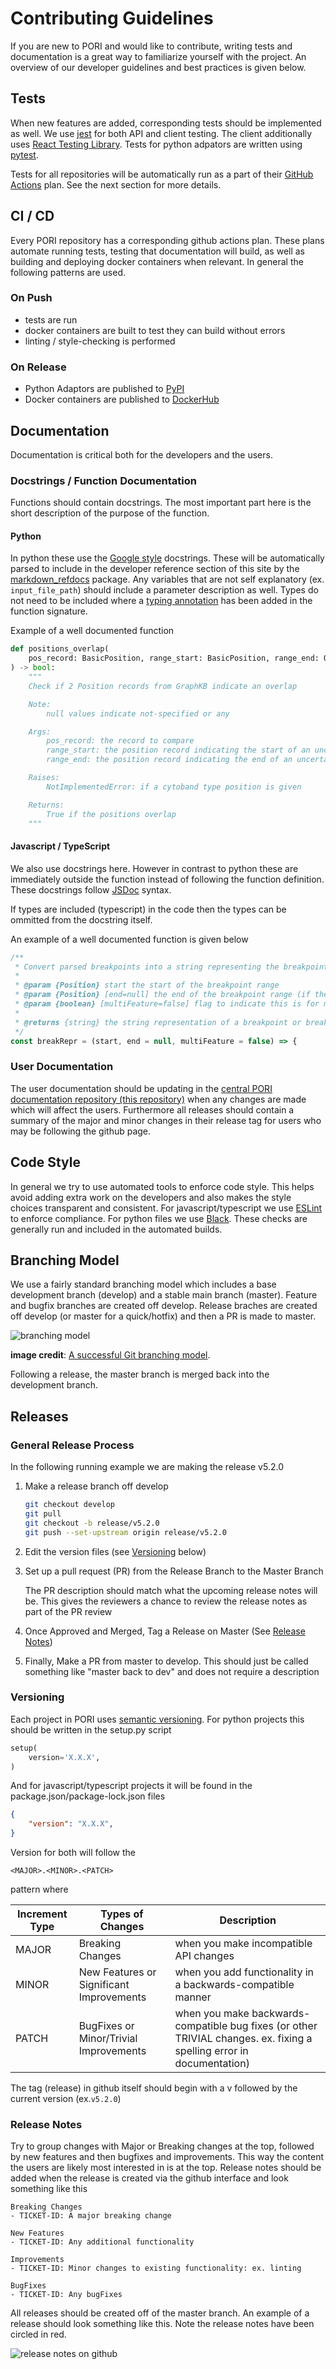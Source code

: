 # Contributing Guidelines

If you are new to PORI and would like to contribute, writing tests and documentation is a great way to familiarize yourself with the project. An overview of our developer guidelines and best practices is given below.

## Tests

When new features are added, corresponding tests should be implemented as well. We use [jest](https://jestjs.io/) for both API and client testing. The client additionally uses [React Testing Library](https://testing-library.com/docs/react-testing-library/intro/). Tests for python adpators are written using [pytest](https://docs.pytest.org/en/6.2.x/).

Tests for all repositories will be automatically run as a part of their [GitHub Actions](https://github.com/features/actions) plan. See the next section for more details.

## CI / CD

Every PORI repository has a corresponding github actions plan. These plans automate running tests, testing that documentation will build, as well as building and deploying docker containers when relevant. In general the following patterns are used.

### On Push

- tests are run
- docker containers are built to test they can build without errors
- linting / style-checking is performed

### On Release

- Python Adaptors are published to [PyPI](https://pypi.org/project/pip/)
- Docker containers are published to [DockerHub](https://hub.docker.com/)

## Documentation

Documentation is critical both for the developers and the users.

### Docstrings / Function Documentation

Functions should contain docstrings. The most important part here is the short description of the purpose of the function.

#### Python

In python these use the [Google style](http://google.github.io/styleguide/pyguide.html#38-comments-and-docstrings) docstrings. These will be automatically parsed to include in the developer reference section of this site by the [markdown_refdocs](https://github.com/creisle/markdown_refdocs/) package. Any variables that are not self explanatory (ex. `input_file_path`) should include a parameter description as well. Types do not need to be included where a [typing annotation](https://docs.python.org/3/library/typing.html) has been added in the function signature.

Example of a well documented function

```python
def positions_overlap(
    pos_record: BasicPosition, range_start: BasicPosition, range_end: Optional[BasicPosition] = None
) -> bool:
    """
    Check if 2 Position records from GraphKB indicate an overlap

    Note:
        null values indicate not-specified or any

    Args:
        pos_record: the record to compare
        range_start: the position record indicating the start of an uncertainty range
        range_end: the position record indicating the end of an uncertainty range

    Raises:
        NotImplementedError: if a cytoband type position is given

    Returns:
        True if the positions overlap
    """
```

#### Javascript / TypeScript

We also use docstrings here. However in contrast to python these are immediately outside the function instead of following the function definition. These docstrings follow [JSDoc](https://jsdoc.app/) syntax.

If types are included (typescript) in the code then the types can be ommitted from the docstring itself.

An example of a well documented function is given below

```js
/**
 * Convert parsed breakpoints into a string representing the breakpoint range
 *
 * @param {Position} start the start of the breakpoint range
 * @param {Position} [end=null] the end of the breakpoint range (if the breakpoint is a range)
 * @param {boolean} [multiFeature=false] flag to indicate this is for multi-feature notation and should not contain brackets
 *
 * @returns {string} the string representation of a breakpoint or breakpoint range including the prefix
 */
const breakRepr = (start, end = null, multiFeature = false) => {
```

### User Documentation

The user documentation should be updating in the [central PORI documentation repository (this repository)](https://github.com/bcgsc/pori/) when any changes are made which will affect the users. Furthermore all releases should contain a summary of the major and minor changes in their release tag for users who may be following the github page.

## Code Style

In general we try to use automated tools to enforce code style. This helps avoid adding extra work on the developers and also makes the style choices transparent and consistent. For javascript/typescript we use [ESLint](https://eslint.org/) to enforce compliance. For python files we use [Black](https://github.com/psf/black). These checks are generally run and included in the automated builds.

## Branching Model

We use a fairly standard branching model which includes a base development branch (develop) and a stable main branch (master). Feature and bugfix branches are created off develop. Release braches are created off develop (or master for a quick/hotfix) and then a PR is made to master.

![branching model](https://nvie.com/img/git-model@2x.png)

**image credit**: [A successful Git branching model](https://nvie.com/posts/a-successful-git-branching-model/).

Following a release, the master branch is merged back into the development branch.

## Releases

### General Release Process

In the following running example we are making the release v5.2.0

1. Make a release branch off develop

    ```bash
    git checkout develop
    git pull
    git checkout -b release/v5.2.0
    git push --set-upstream origin release/v5.2.0
    ```

2. Edit the version files (see [Versioning](#versioning) below)
3. Set up a pull request (PR) from the Release Branch to the Master Branch

    The PR description should match what the upcoming release notes will be. This gives the reviewers a chance to review the release notes as part of the PR review

4. Once Approved and Merged, Tag a Release on Master (See [Release Notes](#release-notes))
5. Finally, Make a PR from master to develop. This should just be called something like "master back to dev" and does not require a description

### Versioning

Each project in PORI uses [semantic versioning](https://semver.org/). For python projects this should be written in the setup.py script

```python
setup(
    version='X.X.X',
)
```

And for javascript/typescript projects it will be found in the package.json/package-lock.json files

```json
{
    "version": "X.X.X",
}
```

Version for both will follow the

```text
<MAJOR>.<MINOR>.<PATCH>
```

pattern where

| Increment Type | Types of Changes                         | Description                                                                                                           |
| -------------- | ---------------------------------------- | --------------------------------------------------------------------------------------------------------------------- |
| MAJOR          | Breaking Changes                         | when you make incompatible API changes                                                                                |
| MINOR          | New Features or Significant Improvements | when you add functionality in a backwards-compatible manner                                                           |
| PATCH          | BugFixes or Minor/Trivial Improvements   | when you make backwards-compatible bug fixes (or other TRIVIAL changes. ex. fixing a spelling error in documentation) |

The tag (release) in github itself should begin with a v followed by the current version (ex.`v5.2.0`)

### Release Notes

Try to group changes with Major or Breaking changes at the top, followed by new features and then bugfixes and improvements. This way the content the users are likely most interested in is at the top. Release notes should be added when the release is created via the github interface and look something like this

```text
Breaking Changes
- TICKET-ID: A major breaking change

New Features
- TICKET-ID: Any additional functionality

Improvements
- TICKET-ID: Minor changes to existing functionality: ex. linting

BugFixes
- TICKET-ID: Any bugFixes
```

All releases should be created off of the master branch. An example of a release should look something like this. Note the release notes have been circled in red.

![release notes on github](../images/pori-github-releases-example.png)
